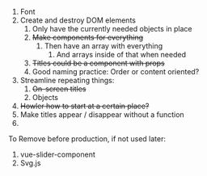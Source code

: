 1. Font
2. Create and destroy DOM elements
   1. Only have the currently needed objects in place
   2. ~~Make components for everything~~
      1. Then have an array with everything
         1. And arrays inside of that when needed
   3. ~~Titles could be a component with props~~
   4. Good naming practice: Order or content oriented?
3. Streamline repeating things:
   1. ~~On-screen titles~~
   2. Objects
4. ~~Howler how to start at a certain place?~~
5. Make titles appear / disappear without a function
6. 

To Remove before production, if not used later:
1. vue-slider-component
2. Svg.js